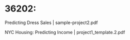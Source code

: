 # 36202: 

Predicting Dress Sales | sample-project2.pdf

NYC Housing: Predicting Income | project1_template.2.pdf
